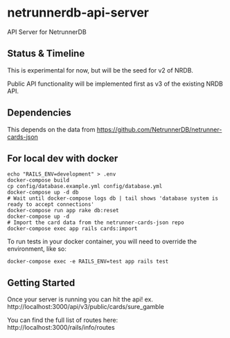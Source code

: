 # netrunnerdb-api-server

API Server for NetrunnerDB

## Status & Timeline

This is experimental for now, but will be the seed for v2 of NRDB.

Public API functionality will be implemented first as v3 of the existing NRDB API.

## Dependencies

This depends on the data from https://github.com/NetrunnerDB/netrunner-cards-json

## For local dev with docker

```
echo "RAILS_ENV=development" > .env
docker-compose build
cp config/database.example.yml config/database.yml
docker-compose up -d db
# Wait until docker-compose logs db | tail shows 'database system is ready to accept connections'
docker-compose run app rake db:reset 
docker-compose up -d
# Import the card data from the netrunner-cards-json repo
docker-compose exec app rails cards:import
```

To run tests in your docker container, you will need to override the environment, like so:
```
docker-compose exec -e RAILS_ENV=test app rails test
```

## Getting Started

Once your server is running you can hit the api! 
ex. http://localhost:3000/api/v3/public/cards/sure_gamble

You can find the full list of routes here:
http://localhost:3000/rails/info/routes